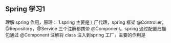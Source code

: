 ## Spring 学习1

 理解 spring 作用，原理：
  1.spring 主要是工厂代理，spring 框架 @Controller，@Repository，@Service 三个注解都携带 @Component。spring 通过配置扫描包通过 @Component 注解将 class 注入到spring 工厂，主要的作用是
